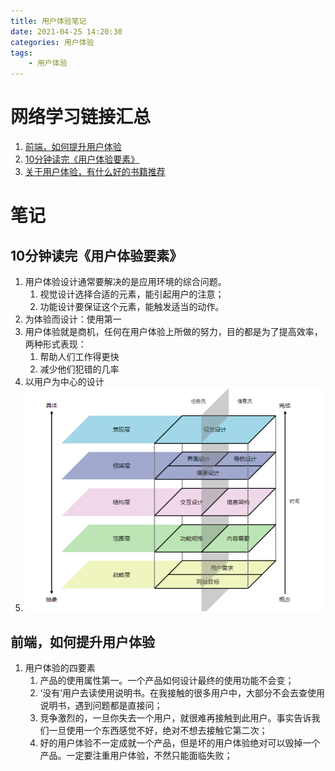 ```yaml
---
title: 用户体验笔记
date: 2021-04-25 14:20:30
categories: 用户体验
tags:
    - 用户体验
---
```


# 网络学习链接汇总
1. [前端，如何提升用户体验](https://juejin.cn/post/6844903920037265415)
2. [10分钟读完《用户体验要素》](https://zhuanlan.zhihu.com/p/24479304)
3. [关于用户体验，有什么好的书籍推荐](https://www.zhihu.com/question/19674221)

# 笔记
## 10分钟读完《用户体验要素》
1. 用户体验设计通常要解决的是应用环境的综合问题。
   1. 视觉设计选择合适的元素，能引起用户的注意；
   2. 功能设计要保证这个元素，能触发适当的动作。
2. 为体验而设计：使用第一
3. 用户体验就是商机，任何在用户体验上所做的努力，目的都是为了提高效率，两种形式表现：
   1. 帮助人们工作得更快
   2. 减少他们犯错的几率
4. 以用户为中心的设计
5. ![体验要素](用户体验笔记/体验要素.png)

## 前端，如何提升用户体验
1. 用户体验的四要素
   1. 产品的使用属性第一。一个产品如何设计最终的使用功能不会变；
   2. ‘没有’用户去读使用说明书。在我接触的很多用户中，大部分不会去查使用说明书，遇到问题都是直接问；
   3. 竞争激烈的，一旦你失去一个用户，就很难再接触到此用户。事实告诉我们一旦使用一个东西感觉不好，绝对不想去接触它第二次；
   4. 好的用户体验不一定成就一个产品，但是坏的用户体验绝对可以毁掉一个产品。一定要注重用户体验，不然只能面临失败；